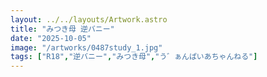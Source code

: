 ```yaml
---
layout: ../../layouts/Artwork.astro
title: "みつき母 逆バニー"
date: "2025-10-05"
image: "/artworks/0487study_1.jpg"
tags: ["R18","逆バニー","みつき母","う゛ぁんぱいあちゃんねる"]
---
```



